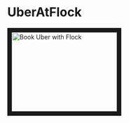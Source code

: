 # UberAtFlock

<a href="http://www.youtube.com/watch?feature=player_embedded&v=sR5abtHZkkU
" target="_blank"><img src="http://img.youtube.com/vi/sR5abtHZkkU/0.jpg" 
alt="Book Uber with Flock" width="240" height="180" border="10" /></a>
